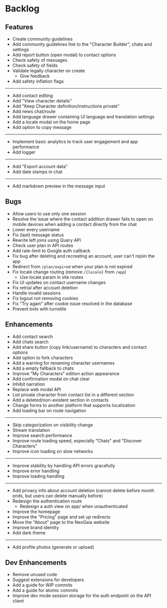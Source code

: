 # Backlog

## Features

- Create community guidelines
- Add community guidelines link to the "Character Builder", chats and settings
- Add report button (open modal) to contact options
- Check safety of messages
- Check safety of fields
- Validate legally character on create
  - Give feedback
- Add safety inflation flags
- ---
- Add contact editing
- Add "View character details"
- Add "Keep Character definition/instructions private"
- Add news chat/route
- Add language drawer containing UI language and translation settings
- Add a locale modal on the home page
- Add option to copy message
- ---
- Implement basic analytics to track user engagement and app performance
- Add logger
- ---
- Add "Export account data"
- Add date stamps in chat
- ---
- Add markdown preview in the message input

## Bugs

- Allow users to use only one session
- Resolve the issue where the contact addition drawer fails to open on mobile devices when adding a contact directly from the chat
- Lower every username
- Fix (last) message status
- Rewrite left joins using Query API
- Check user plan in API routes
- Add rate-limit to Google auth callback
- Fix bug after deleting and recreating an account, user can't rejoin the app
- Redirect from `/plan/expired` when your plan is not expired
- Fix locale change routing (remove `/{locale}` from `/app`)
  - Use locale param in site routes
- Fix UI updates on contact username changes
- Fix retrial after account deletion
- Handle invalid sessions
- Fix logout not removing cookies
- Fix "Try again" after cookie issue resolved in the database
- Prevent bots with turnstile

## Enhancements

- Add contact search
- Add chats search
- Add share button (copy link/username) to characters and contact options
- Add option to fork characters
- Add a warning for renaming character usernames
- Add a empty fallback to chats
- Improve "My Characters" edition action appearance
- Add confirmation modal on chat clear
- Inhibit narration
- Replace web modal API
- List private character from contact list in a different section
- Add a deleted/non-existent section in contacts
- Change forms to another platform that supports localization
- Add loading bar on route navigation
- ---
- Skip categorization on visibility change
- Stream translation
- Improve search performance
- Improve route loading speed, especially "Chats" and "Discover Characters"
- Improve icon loading on slow networks
- ---
- Improve stability by handling API errors gracefully
- Improve error handling
- Improve loading handling
- ---
- Add privacy info about account deletion (cannot delete before month ends, but users can delete manually before)
- Redesign the authentication route
  - Redesign a auth view on app/ when unauthenticated
- Improve the homepage
- Improve the "Pricing" page and set up redirects
- Move the "About" page to the NeoGaia website
- Improve brand identity
- Add dark theme
- ---
- Add profile photos (generate or upload)

## Dev Enhancements

- Remove unused code
- Suggest extensions for developers
- Add a guide for WIP commits
- Add a guide for atomic commits
- Improve dev mode session storage for the auth endpoint on the API client

